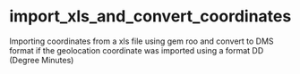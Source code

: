 # import_xls_and_convert_coordinates
Importing coordinates from a xls file using gem roo and convert to DMS format if the geolocation coordinate was imported using a format DD (Degree Minutes)
